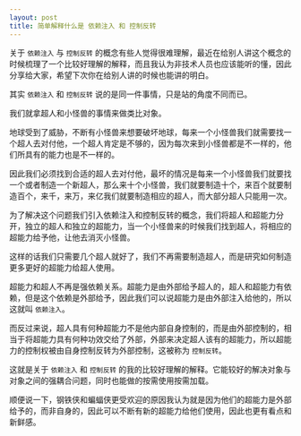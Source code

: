 ```yaml
---
layout: post
title: 简单解释什么是 依赖注入 和 控制反转
---
```


关于 `依赖注入` 与 `控制反转` 的概念有些人觉得很难理解，最近在给别人讲这个概念的时候梳理了一个比较好理解的解释，而且我认为非技术人员也应该能听的懂，因此分享给大家，希望下次你在给别人讲的时候也能讲的明白。

其实 `依赖注入` 和 `控制反转` 说的是同一件事情，只是站的角度不同而已。

我们就拿超人和小怪兽的事情来做类比对象。

地球受到了威胁，不断有小怪兽来想要破坏地球，每来一个小怪兽我们就需要找一个超人去对付他，一个超人肯定是不够的，因为每次来到小怪兽都是不一样的，他们所具有的能力也是不一样的。

因此我们必须找到合适的超人去对付他，最坏的情况是每来一个小怪兽我们就要找一个或者制造一个新超人，那么来十个小怪兽，我们就要制造十个，来百个就要制造百个，来千，来万，来亿我们就要制造相应的超人，而大部分超人只能用一次。

为了解决这个问题我们引入依赖注入和控制反转的概念，我们将超人和超能力分开，独立的超人和独立的超能力，当一个小怪兽来的时候我们找到超人，将相应的超能力给予他，让他去消灭小怪兽。

这样的话我们只需要几个超人就好了，我们不再需要制造超人，而是研究如何制造更多更好的超能力给超人使用。

超能力和超人不再是强依赖关系。超能力是由外部给予超人的，超人和超能力有依赖，但是这个依赖是外部给予，因此我们可以说超能力是由外部注入给他的，所以这就叫 `依赖注入`。

而反过来说，超人具有何种超能力不是他内部自身控制的，而是由外部控制的，相当于将超能力具有何种功效交给了外部，外部来决定超人该有的超能力，所以超能力的控制权被由自身控制反转为外部控制，这被称为 `控制反转`。

这就是关于 `依赖注入` 和 `控制反转` 的我的比较好理解的解释。它能较好的解决对象与对象之间的强耦合问题，同时也能做的按需使用按需加载。

顺便说一下，钢铁侠和蝙蝠侠更受欢迎的原因我认为就是因为他们的超能力是外部给予的，而非自身的，因此可以不断有新的超能力给他们使用，因此也更有看点和新鲜感。

